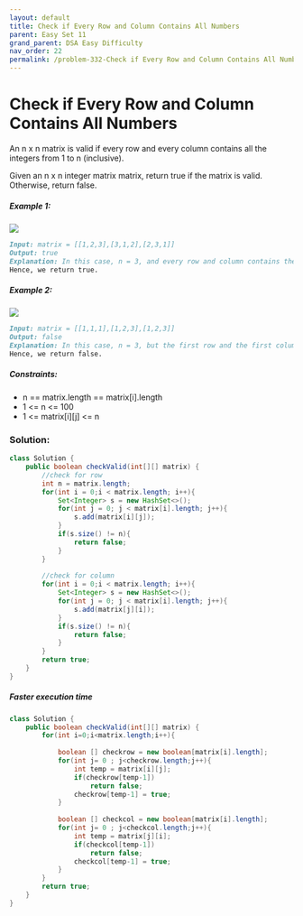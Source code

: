 ```yaml
---
layout: default
title: Check if Every Row and Column Contains All Numbers
parent: Easy Set 11
grand_parent: DSA Easy Difficulty
nav_order: 22
permalink: /problem-332-Check if Every Row and Column Contains All Numbers/
---
```

# Check if Every Row and Column Contains All Numbers
An n x n matrix is valid if every row and every column contains all the integers from 1 to n (inclusive).

Given an n x n integer matrix matrix, return true if the matrix is valid. Otherwise, return false.

##### Example 1:
![](../../assets/images/ds/example1drawio.png)
```markdown
Input: matrix = [[1,2,3],[3,1,2],[2,3,1]]
Output: true
Explanation: In this case, n = 3, and every row and column contains the numbers 1, 2, and 3.
Hence, we return true.
```
##### Example 2:
![](../../assets/images/ds/example2drawio.png)
```markdown
Input: matrix = [[1,1,1],[1,2,3],[1,2,3]]
Output: false
Explanation: In this case, n = 3, but the first row and the first column do not contain the numbers 2 or 3.
Hence, we return false.
```
##### Constraints:
* n == matrix.length == matrix[i].length
* 1 <= n <= 100
* 1 <= matrix[i][j] <= n

### Solution:
```java
class Solution {
    public boolean checkValid(int[][] matrix) {
        //check for row
        int n = matrix.length;
        for(int i = 0;i < matrix.length; i++){
            Set<Integer> s = new HashSet<>();
            for(int j = 0; j < matrix[i].length; j++){
                s.add(matrix[i][j]);
            }
            if(s.size() != n){
                return false;
            }
        }
        
        //check for column
        for(int i = 0;i < matrix.length; i++){
            Set<Integer> s = new HashSet<>();
            for(int j = 0; j < matrix[i].length; j++){
                s.add(matrix[j][i]);
            }
            if(s.size() != n){
                return false;
            }
        }
        return true;
    }
}
```
##### Faster execution time
```java
class Solution {
    public boolean checkValid(int[][] matrix) {
        for(int i=0;i<matrix.length;i++){
            
            boolean [] checkrow = new boolean[matrix[i].length];
            for(int j= 0 ; j<checkrow.length;j++){
                int temp = matrix[i][j];
                if(checkrow[temp-1])
                    return false;
                checkrow[temp-1] = true;
            }
            
            boolean [] checkcol = new boolean[matrix[i].length];     
            for(int j= 0 ; j<checkcol.length;j++){
                int temp = matrix[j][i];
                if(checkcol[temp-1])
                    return false;
                checkcol[temp-1] = true;
            }
        }
        return true;
    }
}
```
